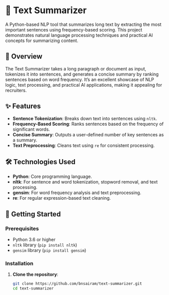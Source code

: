 # 📝 Text Summarizer

A Python-based NLP tool that summarizes long text by extracting the most important sentences using frequency-based scoring. This project demonstrates natural language processing techniques and practical AI concepts for summarizing content.

## 📘 Overview

The Text Summarizer takes a long paragraph or document as input, tokenizes it into sentences, and generates a concise summary by ranking sentences based on word frequency. It’s an excellent showcase of NLP logic, text processing, and practical AI applications, making it appealing for recruiters.

## ✨ Features

- **Sentence Tokenization**: Breaks down text into sentences using `nltk`.
- **Frequency-Based Scoring**: Ranks sentences based on the frequency of significant words.
- **Concise Summary**: Outputs a user-defined number of key sentences as a summary.
- **Text Preprocessing**: Cleans text using `re` for consistent processing.

## 🛠️ Technologies Used

- **Python**: Core programming language.
- **nltk**: For sentence and word tokenization, stopword removal, and text processing.
- **gensim**: For word frequency analysis and text preprocessing.
- **re**: For regular expression-based text cleaning.

## 🚀 Getting Started

### Prerequisites
- Python 3.6 or higher
- `nltk` library (`pip install nltk`)
- `gensim` library (`pip install gensim`)

### Installation
1. **Clone the repository**:
   ```bash
   git clone https://github.com/bnsairam/text-summarizer.git
   cd text-summarizer
